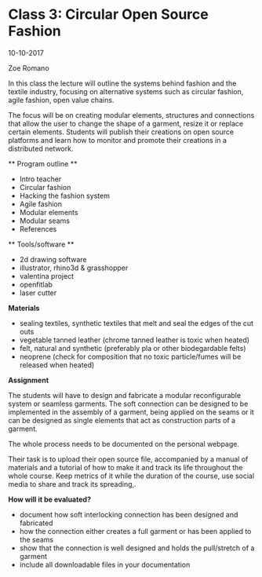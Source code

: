 # Class 3: Circular Open Source Fashion

10-10-2017

Zoe Romano

In this class the lecture will outline the systems behind fashion and the textile industry, focusing on alternative systems such as circular fashion, agile fashion, open value chains.

The focus will be on creating modular elements, structures and connections that allow the user to change the shape of a garment, resize it or replace certain elements. Students will publish their creations on open source platforms and learn how to monitor and promote their creations in a distributed network.

** Program outline ** 

- Intro teacher
- Circular fashion
- Hacking the fashion system
- Agile fashion
- Modular elements
- Modular seams
- References

** Tools/software **
- 2d drawing software
- illustrator, rhino3d & grasshopper
- valentina project
- openfitlab
- laser cutter
  
**Materials**

- sealing textiles, synthetic textiles that melt and seal the edges of the cut outs
- vegetable tanned leather (chrome tanned leather is toxic when heated)
- felt, natural and synthetic (preferably pla or other biodegardable felts)
- neoprene (check for composition that no toxic particle/fumes will be released when heated)

**Assignment**

The students will have to design and fabricate a modular reconfigurable system or seamless garments. The soft connection can be designed to be implemented in the assembly of a garment, being applied on the seams or it can be designed as single elements that act as construction parts of a garment. 

The whole process needs to be documented on the personal webpage.

Their task is to upload their open source file, accompanied by a manual of materials and a tutorial of how to make it and track its life throughout the whole course. Keep metrics of it while the duration of the course, use social media to share and track its spreading,.

**How will it be evaluated?**

- document how soft interlocking connection has been designed and fabricated
- how the connection either creates a full garment or has been applied to the seams
- show that the connection is well designed and holds the pull/stretch of a garment
- include all downloadable files in your documentation


